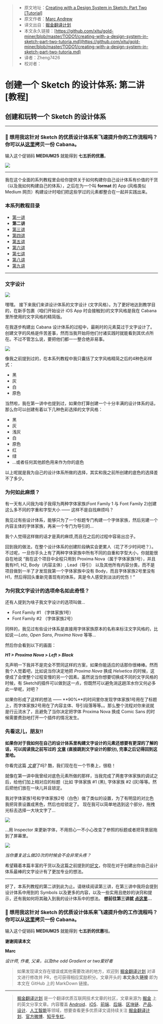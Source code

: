 > * 原文地址：[Creating with a Design System in Sketch: Part Two [Tutorial]](https://medium.com/sketch-app-sources/creating-with-a-design-system-in-sketch-part-two-tutorial-445e0264556a)
> * 原文作者：[Marc Andrew](https://medium.com/@marcandrew?source=post_header_lockup)
> * 译文出自：[掘金翻译计划](https://github.com/xitu/gold-miner)
> * 本文永久链接：[https://github.com/xitu/gold-miner/blob/master/TODO1/creating-with-a-design-system-in-sketch-part-two-tutoria.md](https://github.com/xitu/gold-miner/blob/master/TODO1/creating-with-a-design-system-in-sketch-part-two-tutoria.md)
> * 译者：Zheng7426
> * 校对者：

#  创建一个 Sketch 的设计体系: 第二讲 [教程]

## 创建和玩转一个 Sketch 的设计体系 

* * *

### 🎁 想用我这针对 Sketch 的优质设计体系来飞速提升你的工作流程吗？你可以从[这里](https://kissmyui.com/cabana)拷贝一份 Cabana。

输入这个促销码 **MEDIUM25** 就能得到 **七五折的优惠**。

![](https://cdn-images-1.medium.com/max/800/1*aEcIFESUCKiFVRpssVQTOA.jpeg)

* * *

我在这个全面的系列教程里会给你提供关于如何构建你自己设计体系有价值的干货（以及我如何构建自己的体系），之后在为一个叫 **format** 的 App (风格类似 Medium 网页）构建设计时咱们把这些学过的元素都整合在一起并实践出来。

### 本系列教程目录

*   [第一讲](https://github.com/xitu/gold-miner/blob/master/TODO1/creating-with-a-design-system-in-sketch-part-one-tutorial.md)
*   **第二讲**
*   [第三讲](https://github.com/xitu/gold-miner/blob/master/TODO1/creating-with-a-design-system-in-sketch-part-three-tutorial.md)
*   [第四讲](https://github.com/xitu/gold-miner/blob/master/TODO1/creating-with-a-design-system-in-sketch-part-four-tutorial.md)
*   [第五讲](https://github.com/xitu/gold-miner/blob/master/TODO1/creating-with-a-design-system-in-sketch-part-five-tutorial.md)
*   [第六讲](https://github.com/xitu/gold-miner/blob/master/TODO1/creating-with-a-design-system-in-sketch-part-six-tutorial.md)
*   [第七讲](https://github.com/xitu/gold-miner/blob/master/TODO1/creating-with-a-design-system-in-sketch-part-seven-tutorial.md)
*   [第八讲](https://github.com/xitu/gold-miner/blob/master/TODO1/creating-with-a-design-system-in-sketch-part-eight-tutorial.md)
*   [第九讲](https://github.com/xitu/gold-miner/blob/master/TODO1/creating-with-a-design-system-in-sketch-part-nine-tutorial.md)


* * *

### 文字设计

![](https://cdn-images-1.medium.com/max/800/1*HkYiqCoiWKrqrD_k-FLLQw.jpeg)

嘿嘿。 接下来我们来讲设计体系的文字设计 (文字风格）。为了更好地达到教学目的，在新手包裹（咱们开始设计 iOS App 时会接触到)的文字风格是我在 Cabana 里所使用的文字风格的精简版。

在我逐步构建出 Cabana 设计体系的过程中，最耗时的元素莫过于文字设计了。创建文字的风格是件苦差事，然而当我开始将他们付诸实践时就能看到其优点所在。不过不管怎么说，要把他们都一一整合绝非易事。

![](https://cdn-images-1.medium.com/max/800/1*AJ1Kize1DQ0RLs3cLSiPQA.jpeg)

像我之前提到过的，在本系列教程中我只囊括了文字风格精简之后的4种色彩样式：
- 黑
- 灰
- 白
- 原色

当然啦，我在第一讲中也提到过，如果你打算创建一个十分丰满的设计体系的话，那么你可以创建有着以下几种色彩选择的文字风格：

- 黑
- 灰
- 浅灰
- 白
- 原色
- 红
- 绿
- …或者任何其他颜色用来作为你的底色

以上呢就是我为自己的设计体系所做的选择，其实和我之前所创建的底色的选择差不了多少。

### 为何如此麻烦？

有一天有人问我为啥子我得为两种字体家族(Font Family 1 与 Font Family 2)创建这么多不同的字重和字型大小 —— 这样不是自找麻烦吗？

我见过有些设计体系，能够只为了一个标题专门构建一个字体家族，然后另建一个内容主体的字体家族，再来一个专门为导引的…

我个人觉得这样做的话才是真的麻烦,而且在之后的过程中容易出岔子。

回到我的做法，在整个设计体系的创建阶段确实会更累人（花了不少时间吧？）。不过呢，一旦你手头上有了两种字体家族中所有不同的自重和字型大小，你就能很自在地说 “我在这个项目中全程只用到 Proxima Nova（属于字体家族1号），并且我有H1, H2, Body（内容主体）, Lead（导引） 以及其他所有内容分类，而不是项目做到一半了才发现我第一个字体家族中没有 Body，而且字体家族2号里没有H1，然后得回头重新完善现有的体系，真是令人感受到淡淡的忧伤！”

### 为何我文字设计的选项命名如此奇怪？

还有人提到为啥子我文字设计的选项叫做…

- Font Family #1 （字体家族1号）
- Font Family #2 （字体家族2号）

同样的，我见过有些设计体系是直接用字体家族原本的名称来标注文字风格的，比如说 — _Lato_, _Open Sans_, _Proxima Nova_ 等等…

然后你会看到以下的画面：

**_H1 > Proxima Nova > Left > Black_**

先声明一下我并不是完全不赞同这样的方案，如果你能适应的话那你很棒棒。然而我个人觉着吧，比如说当你决定地把 _Proxima Nova_ 换成 _Helvetica_ 的时候，这便成了会使整个过程变慢的另一个因素。虽然说当你想要切换成不同的文字风格的时候，有 Sketch的插件可以做到这一点，但既然可以避免淌这趟浑水你又何必多此一举呢，对吧？

如果你形成了这样的想法 —— **90%**的时间里你发现字体家族1号用在了标题上，而字体家族2号用在了内容主体、导引段落等等。。那么整个流程对你来说就是行云流水了，且避免了当你决定把字体 Proxima Nova 换成 Comic Sans 的时候需要费劲地打开一个插件的情况发生。

### 先看这儿，朋友!!

**如果你对于我如何在自己的设计体系里构建文字设计的元素还想要有更深的了解的话，可以阅读我之前写过的** [**文章**](https://medium.com/sketch-app-sources/how-to-create-a-design-system-in-sketch-part-one-fd450dccab10) **(直接跳到文字设计的部分), 完事之后记得回到这里哈。**

你看完这篇 [*文章*](https://medium.com/sketch-app-sources/how-to-create-a-design-system-in-sketch-part-one-fd450dccab10)了吗? 酷，我们现在在一个节奏上，很稳！

就像在第一讲中我曾经对底色元素所做的那样，当我完成了两套字体家族的调试之后，给他们加上相对应的标题（比如 字体家族 #1 (黑), 字体家族 #2 (灰)等等。然后把他们放在一块儿并且锁定。 

我对字体家族1号和字体家族2号（白色）做了类似的设置，为了有明显的对比色我把背景设置成黑色，然后也给锁定了。
现在我可以简单地选到这个部分，拖拽光标去选择一大块文字了…

![](https://cdn-images-1.medium.com/max/800/1*RTccjxnSeMvzpOFHk0UxwQ.jpeg)

…用 Inspector 来更新字体，不用担心一不小心改变了参照的标题或者把背景层拖到了屏幕里。

![](https://cdn-images-1.medium.com/max/800/1*72TdwduU1t-2nIrLbO9SMQ.jpeg)

_当你重复这么做20次的时候会不会非常头疼？_

希望藉着本篇丰富的干货以及这篇之前提到的[好文](https://medium.com/sketch-app-sources/how-to-create-a-design-system-in-sketch-part-one-fd450dccab10)，你现在对于创建出你自己设计体系最棒的文字设计有了更加专业的想法。

* * *

好了，本系列教程的第二讲到此为止。请继续阅读第三讲，在第三讲中我将会提到设计体系中用到的 Symbols 以及更多的内容，以及一些实用且绝妙的诀窍和提示，还有我如何将其融入到我的设计体系中的想法。
**想前往第三讲就** [**点这里**](https://medium.com/sketch-app-sources/creating-with-a-design-system-in-sketch-part-three-tutorial-105b12a0944a)**…**

### 🎁 想用我这针对 Sketch 的优质设计体系来飞速提升你的工作流程吗？你可以从[这里](https://kissmyui.com/cabana)拷贝一份 Cabana。

输入这个促销码 **MEDIUM25** 就能得到 **七五折的优惠**哦。

**谢谢阅读本文**

**Marc**

_设计师, 作者, 父亲，以及the odd Gradient or two爱好者_

> 如果发现译文存在错误或其他需要改进的地方，欢迎到 [掘金翻译计划](https://github.com/xitu/gold-miner) 对译文进行修改并 PR，也可获得相应奖励积分。文章开头的 **本文永久链接** 即为本文在 GitHub 上的 MarkDown 链接。


---

> [掘金翻译计划](https://github.com/xitu/gold-miner) 是一个翻译优质互联网技术文章的社区，文章来源为 [掘金](https://juejin.im) 上的英文分享文章。内容覆盖 [Android](https://github.com/xitu/gold-miner#android)、[iOS](https://github.com/xitu/gold-miner#ios)、[前端](https://github.com/xitu/gold-miner#前端)、[后端](https://github.com/xitu/gold-miner#后端)、[区块链](https://github.com/xitu/gold-miner#区块链)、[产品](https://github.com/xitu/gold-miner#产品)、[设计](https://github.com/xitu/gold-miner#设计)、[人工智能](https://github.com/xitu/gold-miner#人工智能)等领域，想要查看更多优质译文请持续关注 [掘金翻译计划](https://github.com/xitu/gold-miner)、[官方微博](http://weibo.com/juejinfanyi)、[知乎专栏](https://zhuanlan.zhihu.com/juejinfanyi)。
